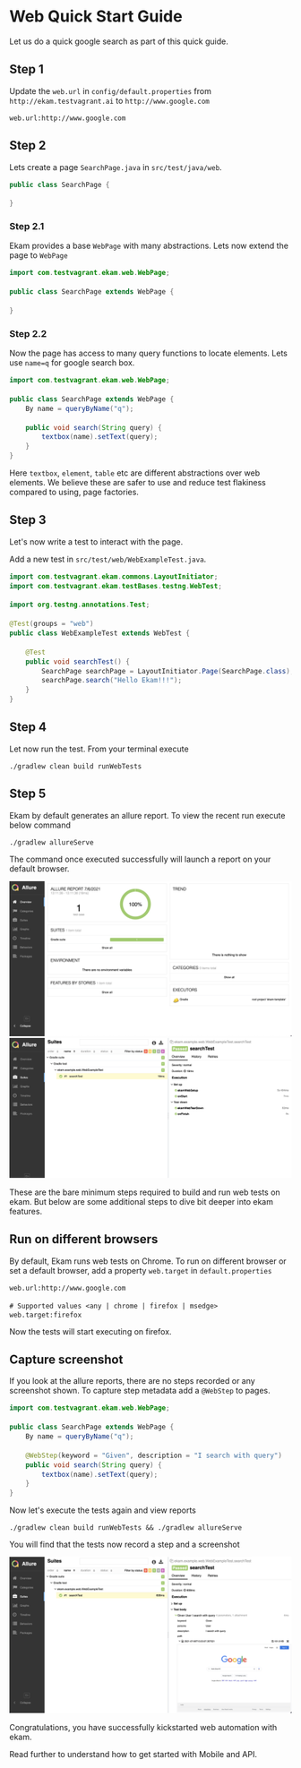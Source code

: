 # Web Quick Start Guide

Let us do a quick google search as part of this quick guide.

## Step 1
Update the `web.url` in `config/default.properties` from `http://ekam.testvagrant.ai` to `http://www.google.com`
```properties
web.url:http://www.google.com
```
## Step 2
Lets create a page `SearchPage.java` in `src/test/java/web`. 

```java
public class SearchPage {
    
}
```

### Step 2.1
Ekam provides a base `WebPage` with many abstractions. Lets now extend the page to `WebPage`
```java
import com.testvagrant.ekam.web.WebPage;

public class SearchPage extends WebPage {
    
}
```

### Step 2.2
Now the page has access to many query functions to locate elements. Lets use `name=q` for google search box.
```java
import com.testvagrant.ekam.web.WebPage;

public class SearchPage extends WebPage {
    By name = queryByName("q");
    
    public void search(String query) {
        textbox(name).setText(query);
    }
}
```
Here `textbox`, `element`, `table` etc are different abstractions over web elements. We believe these are safer to use and reduce test flakiness compared to using, page factories.

## Step 3
Let's now write a test to interact with the page.

Add a new test in `src/test/web/WebExampleTest.java`.

```java
import com.testvagrant.ekam.commons.LayoutInitiator;
import com.testvagrant.ekam.testBases.testng.WebTest;

import org.testng.annotations.Test;

@Test(groups = "web")
public class WebExampleTest extends WebTest {

    @Test
    public void searchTest() {
        SearchPage searchPage = LayoutInitiator.Page(SearchPage.class);
        searchPage.search("Hello Ekam!!!");
    }
}
```

## Step 4
Let now run the test. From your terminal execute
```$bash
./gradlew clean build runWebTests
```

## Step 5
Ekam by default generates an allure report. To view the recent run execute below command
```$bash
./gradlew allureServe
```
The command once executed successfully will launch a report on your default browser.

![](../assets/allure_home_screen.png)
![](../assets/allure_test_results.png)

These are the bare minimum steps required to build and run web tests on ekam. But below are some additional steps to dive bit deeper into ekam features.
## Run on different browsers
By default, Ekam runs web tests on Chrome. To run on different browser or set a default browser, add a property `web.target` in `default.properties`
```properties
web.url:http://www.google.com

# Supported values <any | chrome | firefox | msedge>
web.target:firefox
```

Now the tests will start executing on firefox.

## Capture screenshot
If you look at the allure reports, there are no steps recorded or any screenshot shown. To capture step metadata add a `@WebStep` to pages.

```java
import com.testvagrant.ekam.web.WebPage;

public class SearchPage extends WebPage {
    By name = queryByName("q");

    @WebStep(keyword = "Given", description = "I search with query")
    public void search(String query) {
        textbox(name).setText(query);
    }
}
```

Now let's execute the tests again and view reports

```$bash
./gradlew clean build runWebTests && ./gradlew allureServe
```

You will find that the tests now record a step and a screenshot

![](../assets/allure_report_with_screenshot.png)

Congratulations, you have successfully kickstarted web automation with ekam.

Read further to understand how to get started with Mobile and API. 